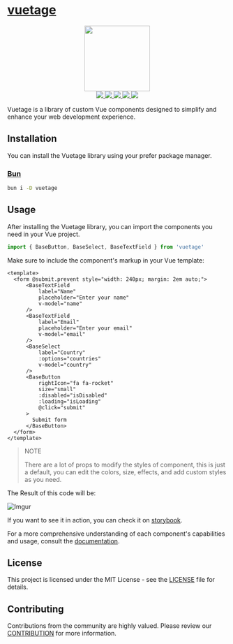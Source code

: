 # [vuetage](https://vuetage.vertocode.com)

<p align="center">
  <img width="150" src="https://i.imgur.com/E8WdocW.png">
  <br>
  <a href="https://npm.im/vuetage">
    <img src="https://badgen.net/npm/v/vuetage?color=blue">
  </a>
  <a href="https://npm.im/vuetage">
    <img src="https://badgen.net/npm/dw/vuetage?color=blue">
  </a>
  <a href="https://npm.im/vuetage">
    <img src="https://badgen.net/npm/types/tslib">
  </a>
  <a href="https://bundlephobia.com/result?p=vuetage">
    <img src="https://badgen.net/bundlephobia/minzip/vuetage?color=blue">
  </a>
  <a href="https://bundlephobia.com/result?p=vuetage">
    <img src="https://badgen.net/npm/license/vuetage">
  </a>
</p>

Vuetage is a library of custom Vue components designed to simplify and enhance your web development experience.


## Installation

You can install the Vuetage library using your prefer package manager.

### [Bun](https://bun.sh/)

```bash
bun i -D vuetage
```

## Usage

After installing the Vuetage library, you can import the components you need in your Vue project.

```js
import { BaseButton, BaseSelect, BaseTextField } from 'vuetage'
```

Make sure to include the component's markup in your Vue template:

```vue
<template>
  <form @submit.prevent style="width: 240px; margin: 2em auto;">
      <BaseTextField
          label="Name"
          placeholder="Enter your name"
          v-model="name"
      />
      <BaseTextField
          label="Email"
          placeholder="Enter your email"
          v-model="email"
      />
      <BaseSelect
          label="Country"
          :options="countries"
          v-model="country"
      />
      <BaseButton
          rightIcon="fa fa-rocket"
          size="small"
          :disabled="isDisabled"
          :loading="isLoading"
          @click="submit"
      >
        Submit form
      </BaseButton>
  </form>
</template>
```

> NOTE
> 
> There are a lot of props to modify the styles of component, this is just a default, you can edit the colors, size, effects, and add custom styles as you need.

The Result of this code will be:

![Imgur](https://i.imgur.com/HdgLOzLm.png)

If you want to see it in action, you can check it on [storybook](https://vuetage-components.vertocode.com/?path=/story/doc-formexample--form-example).

For a more comprehensive understanding of each component's capabilities and usage, consult the [documentation](https://vuetage.vertocode.com).

## License

This project is licensed under the MIT License - see the [LICENSE](LICENSE) file for details.

## Contributing

Contributions from the community are highly valued. Please review our [CONTRIBUTION](docs/CONTRIBUTION.md) for more information.